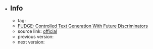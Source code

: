 - ## Info
	- tag:
	- [FUDGE: Controlled Text Generation With Future Discriminators](https://aclanthology.org/2021.naacl-main.276/)
	- source link: [official](https://github.com/yangkevin2/naacl-2021-fudge-controlled-generation)
	- previous version:
	- next version: